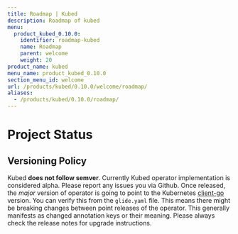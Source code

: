 ```yaml
---
title: Roadmap | Kubed
description: Roadmap of kubed
menu:
  product_kubed_0.10.0:
    identifier: roadmap-kubed
    name: Roadmap
    parent: welcome
    weight: 20
product_name: kubed
menu_name: product_kubed_0.10.0
section_menu_id: welcome
url: /products/kubed/0.10.0/welcome/roadmap/
aliases:
  - /products/kubed/0.10.0/roadmap/
---
```


# Project Status

## Versioning Policy
Kubed __does not follow semver__. Currently Kubed operator implementation is considered alpha. Please report any issues you via Github. Once released, the _major_ version of operator is going to point to the Kubernetes [client-go](https://github.com/kubernetes/client-go#branches-and-tags) version. You can verify this from the `glide.yaml` file. This means there might be breaking changes between point releases of the operator. This generally manifests as changed annotation keys or their meaning. Please always check the release notes for upgrade instructions.

